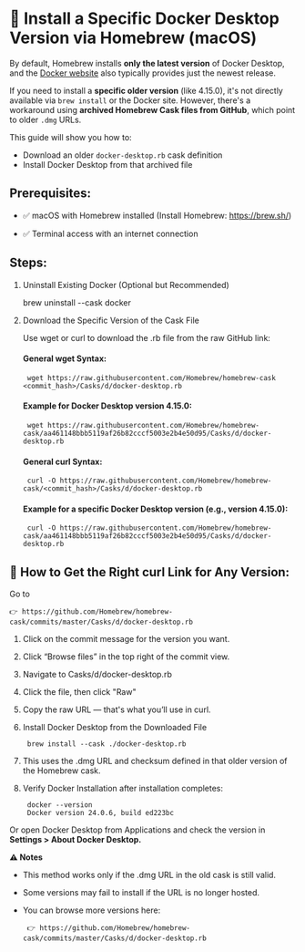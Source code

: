 # 🐳 Install a Specific Docker Desktop Version via Homebrew (macOS)

By default, Homebrew installs **only the latest version** of Docker Desktop, and the [Docker website](https://www.docker.com/products/docker-desktop/) also typically provides just the newest release.

If you need to install a **specific older version** (like 4.15.0), it's not directly available via `brew install` or the Docker site. 
However, there's a workaround using **archived Homebrew Cask files from GitHub**, which point to older `.dmg` URLs.

This guide will show you how to:

- Download an older `docker-desktop.rb` cask definition
- Install Docker Desktop from that archived file
  
## Prerequisites:
* ✅ macOS with Homebrew installed
 (Install Homebrew: https://brew.sh/)


* ✅ Terminal access with an internet connection


## Steps: 
1. Uninstall Existing Docker (Optional but Recommended)

    brew uninstall --cask docker

2. Download the Specific Version of the Cask File

    Use wget or curl to download the .rb file from the raw GitHub link:


    #### General wget Syntax:

        wget https://raw.githubusercontent.com/Homebrew/homebrew-cask <commit_hash>/Casks/d/docker-desktop.rb

    ####  Example for Docker Desktop version 4.15.0:
        wget https://raw.githubusercontent.com/Homebrew/homebrew-cask/aa461148bbb5119af26b82cccf5003e2b4e50d95/Casks/d/docker-desktop.rb

    #### General curl Syntax:
        curl -O https://raw.githubusercontent.com/Homebrew/homebrew-cask/<commit_hash>/Casks/d/docker-desktop.rb
    #### Example for a specific Docker Desktop version (e.g., version 4.15.0):
        curl -O https://raw.githubusercontent.com/Homebrew/homebrew-cask/aa461148bbb5119af26b82cccf5003e2b4e50d95/Casks/d/docker-desktop.rb

## 📌 How to Get the Right curl Link for Any Version:

Go to 

    👉 https://github.com/Homebrew/homebrew-cask/commits/master/Casks/d/docker-desktop.rb


1. Click on the commit message for the version you want.


2. Click “Browse files” in the top right of the commit view.


3. Navigate to Casks/d/docker-desktop.rb


4. Click the file, then click "Raw"


5. Copy the raw URL — that's what you’ll use in curl.


5. Install Docker Desktop from the Downloaded File

        brew install --cask ./docker-desktop.rb

6. This uses the .dmg URL and checksum defined in that older version of the Homebrew cask.

7. Verify Docker Installation after installation completes:

        docker --version
        Docker version 24.0.6, build ed223bc

Or open Docker Desktop from Applications and check the version in **Settings > About Docker Desktop.**

**⚠️ Notes**
* This method works only if the .dmg URL in the old cask is still valid.


* Some versions may fail to install if the URL is no longer hosted.


* You can browse more versions here:

       👉 https://github.com/Homebrew/homebrew-cask/commits/master/Casks/d/docker-desktop.rb


